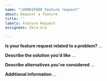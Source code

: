 ```yaml
---
name: "\U0001F680 Feature request"
about: Request a feature
title: ''
labels: Feature Request
assignees: Zera-ora

---
```


**Is your feature request related to a problem?**
...

**Describe the solution you'd like**
...

**Describe alternatives you've considered**
...

**Additional information**
...

<!--
Please ensure you have filled out as much as possible, then delete any unused sections.
-->
